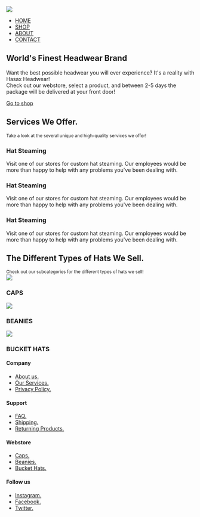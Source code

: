 <!DOCTYPE html>
<html>
<head>
 <meta name="viewport" content="width=device-width, initialscale=1.0">
 <title>HASAX Headwear</title>
 <link rel="stylesheet" href="style.css">
 <link rel="preconnect" href="https://fonts.googleapis.com">
 <link rel="preconnect" href="https://fonts.gstatic.com"
crossorigin>
 <link href="https://fonts.googleapis.com/css2?
family=Bebas+Neue&family=Poppins:ital,wght@0,100;0,200;0,300;0,400;0,6
00;0,700;1,200&display=swap" rel="stylesheet">

</head>
<body>
 <section class="header">
 <nav>
 <a href="index.html"><img src="images/logo.png"></a>
 <div class="nav-links">
 <ul>
 <li><a href="">HOME</a></li>
 <li><a href="">SHOP</a></li>
 <li><a href="">ABOUT</a></li>
 <li><a href="">CONTACT</a></li>
 </ul>
 </div>
 </nav>

<div class="text-box">
 <h1>World's Finest Headwear Brand</h1>
 <p>Want the best possible headwear you will ever experience? It's
a reality with Hasax Headwear! <br> Check out our webstore, select a
product, and between 2-5 days the package will be delivered at your
front door!</p>
 <a href="" class="hero-btn">Go to shop</a>
</div>
</section>
<!--- services --->
<section class="services">
 <h1>Services We Offer.</h1>
 <small>Take a look at the several unique and high-quality services
we offer!</small>

 <div class="row">
 <div class="service-col">
 <h3>Hat Steaming</h3>
 <p>Visit one of our stores for custom hat steaming. Our
employees would be more than happy to help with any problems you've
been dealing with.</p>
 </div>

 <div class="service-col">
 <h3>Hat Steaming</h3>
 <p>Visit one of our stores for custom hat steaming. Our
employees would be more than happy to help with any problems you've
been dealing with.</p>
 </div>

 <div class="service-col">
 <h3>Hat Steaming</h3>
 <p>Visit one of our stores for custom hat steaming. Our
employees would be more than happy to help with any problems you've
been dealing with.</p>
 </div>
 </div>
</section>

<!--- types of hats --->
<section class="types-hats">
 <h1>The Different Types of Hats We Sell.</h1>
 <small>Check out our subcategories for the different types of hats
we sell!</small>

<div class="row">
 <div class="hats-col">
 <img src="images/fpic1.jpg">
 <div class="layer">
 <h3>CAPS</h3>
 </div>
 </div>

 <div class="hats-col">
 <img src="images/fpic2.jpg">
 <div class="layer">
 <h3>BEANIES</h3>
 </div>
 </div>

 <div class="hats-col">
 <img src="images/fpic3.jpg">
 <div class="layer">
 <h3>BUCKET HATS</h3>
 </div>
 </div>
</div>


</section>

<!--- footer --->

<footer class="footer">
 <div class="container">
 <div class="row">
 <div class="footer-col">
 <h4>Company</h4>
 <ul>
 <li><a href="">About us.</a></li>
 <li><a href="">Our Services.</a></li>
 <li><a href="">Privacy Policy.</a></li>
 </ul>
 </div>
 </div>

 <div class="footer-col">
 <h4>Support</h4>
 <ul>
 <li><a href="">FAQ.</a></li>
 <li><a href="">Shipping.</a></li>
 <li><a href="">Returning Products.</a></li>
 </ul>
 </div>

 <div class="footer-col">
 <h4>Webstore</h4>
 <ul>
 <li><a href="">Caps.</a></li>
 <li><a href="">Beanies.</a></li>
 <li><a href="">Bucket Hats.</a></li>
 </ul>
 </div>

 <div class="footer-col">
 <h4>Follow us</h4>
 <ul>
 <li><a href="">Instagram.</a></li>
 <li><a href="">Facebook.</a></li>
 <li><a href="">Twitter.</a></li>
 </ul>

 </div>


 </div>
</footer>


</body>
</html>
